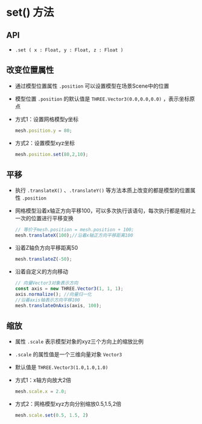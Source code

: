 # set() 方法

## API

+ `.set ( x : Float, y : Float, z : Float )`

## 改变位置属性

+ 通过模型位置属性 `.position` 可以设置模型在场景Scene中的位置
+ 模型位置 `.position` 的默认值是 `THREE.Vector3(0.0,0.0,0.0)` ，表示坐标原点

+ 方式1：设置网格模型y坐标

  ```js
  mesh.position.y = 80;
  ```

+ 方式2：设置模型xyz坐标

  ```js
  mesh.position.set(80,2,10);
  ```

## 平移

+ 执行 `.translateX()` 、`.translateY()` 等方法本质上改变的都是模型的位置属性 `.position`

+ 网格模型沿着x轴正方向平移100，可以多次执行该语句，每次执行都是相对上一次的位置进行平移变换

  ```js
  // 等价于mesh.position = mesh.position + 100;
  mesh.translateX(100);//沿着x轴正方向平移距离100
  ```

+ 沿着Z轴负方向平移距离50

  ```js
  mesh.translateZ(-50);
  ```

+ 沿着自定义的方向移动

  ```js
  // 向量Vector3对象表示方向
  const axis = new THREE.Vector3(1, 1, 1);
  axis.normalize(); //向量归一化
  //沿着axis轴表示方向平移100
  mesh.translateOnAxis(axis, 100);
  ```

## 缩放

+ 属性 `.scale` 表示模型对象的xyz三个方向上的缩放比例
+ `.scale` 的属性值是一个三维向量对象 `Vector3`
+ 默认值是 `THREE.Vector3(1.0,1.0,1.0)`

+ 方式1：x轴方向放大2倍

  ```js
  mesh.scale.x = 2.0;
  ```

+ 方式2：网格模型xyz方向分别缩放0.5,1.5,2倍

  ```js
  mesh.scale.set(0.5, 1.5, 2)
  ```
